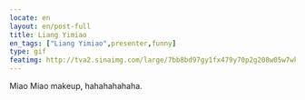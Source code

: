 ```yaml
---
locate: en
layout: en/post-full
title: Liang Yimiao
en_tags: ["Liang Yimiao",presenter,funny]
type: gif
featimg: http://tva2.sinaimg.com/large/7bb8bd97gy1fx479y70p2g208w05w7wk.gif
---
```


Miao Miao makeup, hahahahahaha.